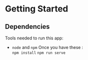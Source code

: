 # Getting Started
## Dependencies
Tools needed to run this app:
* `node` and `npm`
Once you have these :  
`npm install`
`npm run serve`